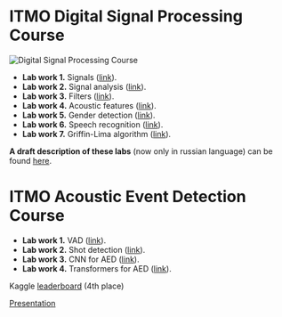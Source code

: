 # ITMO Digital Signal Processing Course
![Digital Signal Processing Course](https://user-images.githubusercontent.com/102772680/170349614-401e2e72-0cb6-45e9-a1fa-1ae60a68b540.png)

- **Lab work 1.** Signals ([link](https://github.com/itmo-mbss-lab/dsp_labs_book/blob/main/lab1.ipynb)).
- **Lab work 2.** Signal analysis ([link](https://github.com/itmo-mbss-lab/dsp_labs_book/blob/main/lab2.ipynb)).
- **Lab work 3.** Filters ([link](https://github.com/itmo-mbss-lab/dsp_labs_book/blob/main/lab3.ipynb)).
- **Lab work 4.** Acoustic features ([link](https://github.com/itmo-mbss-lab/dsp_labs_book/blob/main/lab4.ipynb)).
- **Lab work 5.** Gender detection ([link](https://github.com/itmo-mbss-lab/dsp_labs_book/blob/main/lab4.ipynb)).
- **Lab work 6.** Speech recognition ([link](https://github.com/itmo-mbss-lab/dsp_labs_book/blob/main/lab4.ipynb)).
- **Lab work 7.** Griffin-Lima algorithm ([link](https://github.com/itmo-mbss-lab/dsp_labs_book/blob/main/lab4.ipynb)).

**A draft description of these labs** (now only in russian language) can be found [here](https://books.ifmo.ru/file/pdf/3111.pdf).


# ITMO Acoustic Event Detection Course

- **Lab work 1.** VAD ([link](https://github.com/itmo-mbss-lab/dsp_labs_book/blob/main/lab1.ipynb)).
- **Lab work 2.** Shot detection ([link](https://github.com/itmo-mbss-lab/dsp_labs_book/blob/main/lab2.ipynb)).
- **Lab work 3.** CNN for AED ([link](https://github.com/itmo-mbss-lab/dsp_labs_book/blob/main/lab3.ipynb)).
- **Lab work 4.** Transformers for AED ([link](https://github.com/itmo-mbss-lab/dsp_labs_book/blob/main/lab4.ipynb)).

Kaggle [leaderboard](https://www.kaggle.com/competitions/itmo-acoustic-event-detection-2023/leaderboard) (4th place)

[Presentation](https://docs.google.com/presentation/d/16prrv-8FGnXoFSLTMQqOP5A7ADlRttiK/edit#slide=id.p2)
